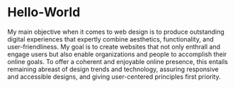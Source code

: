 # Hello-World
My main objective when it comes to web design is to produce outstanding digital experiences that expertly combine aesthetics, functionality, and user-friendliness. My goal is to create websites that not only enthrall and engage users but also enable organizations and people to accomplish their online goals. To offer a coherent and enjoyable online presence, this entails remaining abreast of design trends and technology, assuring responsive and accessible designs, and giving user-centered principles first priority.
